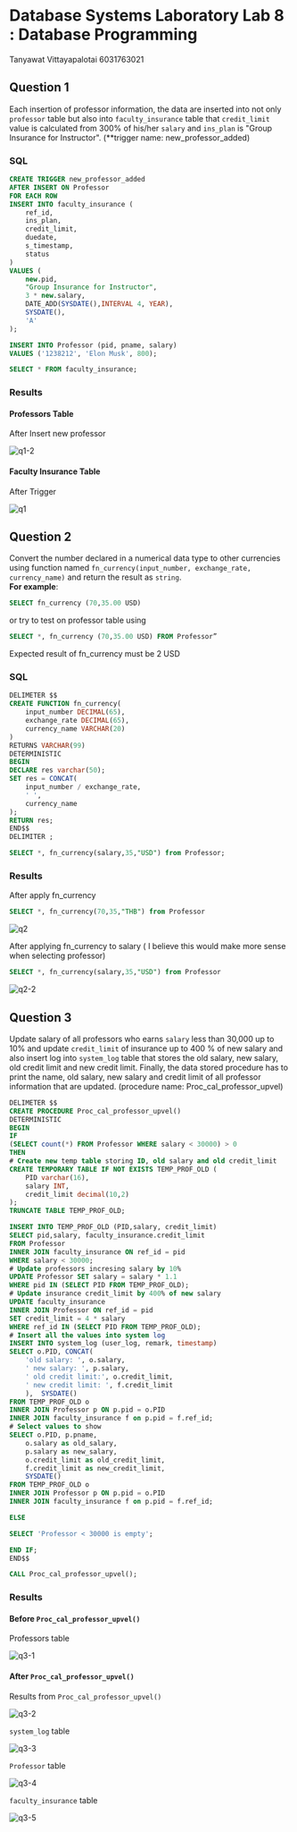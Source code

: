 # Database Systems Laboratory Lab 8 : Database Programming

Tanyawat Vittayapalotai 6031763021

## Question 1

Each insertion of professor information, the data are inserted into not only `professor` table but also into `faculty_insurance` table that `credit_limit` value is calculated from 300% of his/her `salary` and `ins_plan` is "Group Insurance for Instructor". (\*\*trigger name: new_professor_added)

### SQL

```sql
CREATE TRIGGER new_professor_added
AFTER INSERT ON Professor
FOR EACH ROW
INSERT INTO faculty_insurance (
    ref_id,
    ins_plan,
    credit_limit,
    duedate,
    s_timestamp,
    status
)
VALUES (
    new.pid,
    "Group Insurance for Instructor",
    3 * new.salary,
    DATE_ADD(SYSDATE(),INTERVAL 4, YEAR),
    SYSDATE(),
    'A'
);

INSERT INTO Professor (pid, pname, salary)
VALUES ('1238212', 'Elon Musk', 800);

SELECT * FROM faculty_insurance;
```

<div style="page-break-before: always"></div>

### Results

#### Professors Table

After Insert new professor

![q1-2](./photos/q1-2.png)

#### Faculty Insurance Table

After Trigger

![q1](./photos/q1.png)

## Question 2

Convert the number declared in a numerical data type to other currencies using function named `fn_currency(input_number, exchange_rate, currency_name)` and return the result as `string`.  
**For example**:

```sql
SELECT fn_currency (70,35.00 USD)
```

or try to test on professor table using

```sql
SELECT *, fn_currency (70,35.00 USD) FROM Professor”
```

Expected result of fn_currency must be 2 USD

<div style="page-break-before: always"></div>

### SQL

```sql
DELIMETER $$
CREATE FUNCTION fn_currency(
    input_number DECIMAL(65),
    exchange_rate DECIMAL(65),
    currency_name VARCHAR(20)
)
RETURNS VARCHAR(99)
DETERMINISTIC
BEGIN
DECLARE res varchar(50);
SET res = CONCAT(
    input_number / exchange_rate,
    ' ',
    currency_name
);
RETURN res;
END$$
DELIMITER ;

SELECT *, fn_currency(salary,35,"USD") from Professor;
```

### Results

After apply fn_currency

```sql
SELECT *, fn_currency(70,35,"THB") from Professor
```

![q2](./photos/q2.png)

After applying fn_currency to salary ( I believe this would make more sense when selecting professor)

```sql
SELECT *, fn_currency(salary,35,"USD") from Professor
```

![q2-2](./photos/q2-2.png)

## Question 3

Update salary of all professors who earns `salary` less than 30,000 up to 10% and update `credit_limit` of insurance up to 400 % of new salary and also insert log into `system_log` table that stores the old salary, new salary, old credit limit and new credit limit. Finally, the data stored procedure has to print the name, old salary, new salary and credit limit of all professor information that are updated. (procedure name: Proc_cal_professor_upvel)

```sql
DELIMETER $$
CREATE PROCEDURE Proc_cal_professor_upvel()
DETERMINISTIC
BEGIN
IF
(SELECT count(*) FROM Professor WHERE salary < 30000) > 0
THEN
# Create new temp table storing ID, old salary and old credit_limit
CREATE TEMPORARY TABLE IF NOT EXISTS TEMP_PROF_OLD (
    PID varchar(16),
    salary INT,
    credit_limit decimal(10,2)
);
TRUNCATE TABLE TEMP_PROF_OLD;

INSERT INTO TEMP_PROF_OLD (PID,salary, credit_limit)
SELECT pid,salary, faculty_insurance.credit_limit
FROM Professor
INNER JOIN faculty_insurance ON ref_id = pid
WHERE salary < 30000;
# Update professors incresing salary by 10%
UPDATE Professor SET salary = salary * 1.1
WHERE pid IN (SELECT PID FROM TEMP_PROF_OLD);
# Update insurance credit_limit by 400% of new salary
UPDATE faculty_insurance
INNER JOIN Professor ON ref_id = pid
SET credit_limit = 4 * salary
WHERE ref_id IN (SELECT PID FROM TEMP_PROF_OLD);
# Insert all the values into system log
INSERT INTO system_log (user_log, remark, timestamp)
SELECT o.PID, CONCAT(
    'old salary: ', o.salary,
    ' new salary: ', p.salary,
    ' old credit limit:', o.credit_limit,
    ' new credit limit: ', f.credit_limit
    ),  SYSDATE()
FROM TEMP_PROF_OLD o
INNER JOIN Professor p ON p.pid = o.PID
INNER JOIN faculty_insurance f on p.pid = f.ref_id;
# Select values to show
SELECT o.PID, p.pname,
    o.salary as old_salary,
    p.salary as new_salary,
    o.credit_limit as old_credit_limit,
    f.credit_limit as new_credit_limit,
    SYSDATE()
FROM TEMP_PROF_OLD o
INNER JOIN Professor p ON p.pid = o.PID
INNER JOIN faculty_insurance f on p.pid = f.ref_id;

ELSE

SELECT 'Professor < 30000 is empty';

END IF;
END$$

CALL Proc_cal_professor_upvel();
```

<div style="page-break-before: always"></div>

### Results

#### Before `Proc_cal_professor_upvel()`

Professors table

![q3-1](./photos/q3-1.png)

#### After `Proc_cal_professor_upvel()`

Results from `Proc_cal_professor_upvel()`

![q3-2](./photos/q3-2.png)

`system_log` table

![q3-3](./photos/q3-3.png)

`Professor` table

![q3-4](./photos/q3-4.png)

`faculty_insurance` table

![q3-5](./photos/q3-5.png)

